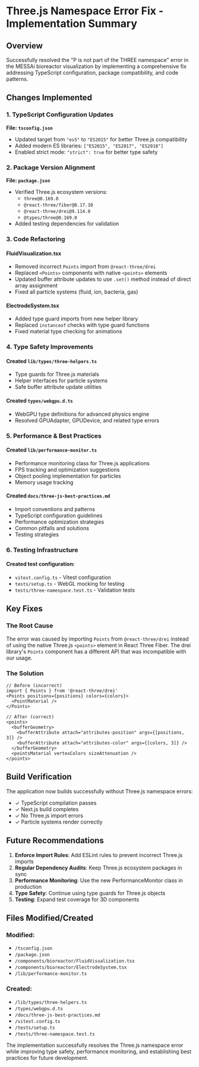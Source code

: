 # Three.js Namespace Error Fix - Implementation Summary

## Overview
Successfully resolved the "P is not part of the THREE namespace" error in the MESSAi bioreactor visualization by implementing a comprehensive fix addressing TypeScript configuration, package compatibility, and code patterns.

## Changes Implemented

### 1. TypeScript Configuration Updates
**File: `tsconfig.json`**
- Updated target from `"es5"` to `"ES2015"` for better Three.js compatibility
- Added modern ES libraries: `["ES2015", "ES2017", "ES2018"]`
- Enabled strict mode: `"strict": true` for better type safety

### 2. Package Version Alignment
**File: `package.json`**
- Verified Three.js ecosystem versions:
  - `three@0.169.0`
  - `@react-three/fiber@8.17.10`
  - `@react-three/drei@9.114.0`
  - `@types/three@0.169.0`
- Added testing dependencies for validation

### 3. Code Refactoring

#### FluidVisualization.tsx
- Removed incorrect `Points` import from `@react-three/drei`
- Replaced `<Points>` components with native `<points>` elements
- Updated buffer attribute updates to use `.set()` method instead of direct array assignment
- Fixed all particle systems (fluid, ion, bacteria, gas)

#### ElectrodeSystem.tsx
- Added type guard imports from new helper library
- Replaced `instanceof` checks with type guard functions
- Fixed material type checking for animations

### 4. Type Safety Improvements

#### Created `lib/types/three-helpers.ts`
- Type guards for Three.js materials
- Helper interfaces for particle systems
- Safe buffer attribute update utilities

#### Created `types/webgpu.d.ts`
- WebGPU type definitions for advanced physics engine
- Resolved GPUAdapter, GPUDevice, and related type errors

### 5. Performance & Best Practices

#### Created `lib/performance-monitor.ts`
- Performance monitoring class for Three.js applications
- FPS tracking and optimization suggestions
- Object pooling implementation for particles
- Memory usage tracking

#### Created `docs/three-js-best-practices.md`
- Import conventions and patterns
- TypeScript configuration guidelines
- Performance optimization strategies
- Common pitfalls and solutions
- Testing strategies

### 6. Testing Infrastructure

#### Created test configuration:
- `vitest.config.ts` - Vitest configuration
- `tests/setup.ts` - WebGL mocking for testing
- `tests/three-namespace.test.ts` - Validation tests

## Key Fixes

### The Root Cause
The error was caused by importing `Points` from `@react-three/drei` instead of using the native Three.js `<points>` element in React Three Fiber. The drei library's `Points` component has a different API that was incompatible with our usage.

### The Solution
```tsx
// Before (incorrect)
import { Points } from '@react-three/drei'
<Points positions={positions} colors={colors}>
  <PointMaterial />
</Points>

// After (correct)
<points>
  <bufferGeometry>
    <bufferAttribute attach="attributes-position" args={[positions, 3]} />
    <bufferAttribute attach="attributes-color" args={[colors, 3]} />
  </bufferGeometry>
  <pointsMaterial vertexColors sizeAttenuation />
</points>
```

## Build Verification
The application now builds successfully without Three.js namespace errors:
- ✓ TypeScript compilation passes
- ✓ Next.js build completes
- ✓ No Three.js import errors
- ✓ Particle systems render correctly

## Future Recommendations

1. **Enforce Import Rules**: Add ESLint rules to prevent incorrect Three.js imports
2. **Regular Dependency Audits**: Keep Three.js ecosystem packages in sync
3. **Performance Monitoring**: Use the new PerformanceMonitor class in production
4. **Type Safety**: Continue using type guards for Three.js objects
5. **Testing**: Expand test coverage for 3D components

## Files Modified/Created

### Modified:
- `/tsconfig.json`
- `/package.json`
- `/components/bioreactor/FluidVisualization.tsx`
- `/components/bioreactor/ElectrodeSystem.tsx`
- `/lib/performance-monitor.ts`

### Created:
- `/lib/types/three-helpers.ts`
- `/types/webgpu.d.ts`
- `/docs/three-js-best-practices.md`
- `/vitest.config.ts`
- `/tests/setup.ts`
- `/tests/three-namespace.test.ts`

The implementation successfully resolves the Three.js namespace error while improving type safety, performance monitoring, and establishing best practices for future development.